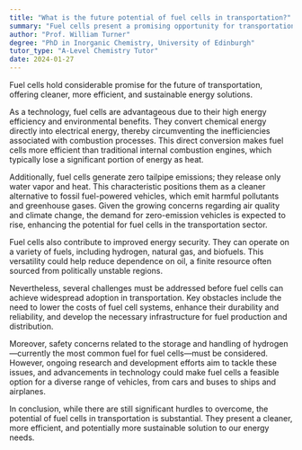 ```yaml
---
title: "What is the future potential of fuel cells in transportation?"
summary: "Fuel cells present a promising opportunity for transportation by providing cleaner, more efficient, and sustainable energy solutions."
author: "Prof. William Turner"
degree: "PhD in Inorganic Chemistry, University of Edinburgh"
tutor_type: "A-Level Chemistry Tutor"
date: 2024-01-27
---
```


Fuel cells hold considerable promise for the future of transportation, offering cleaner, more efficient, and sustainable energy solutions.

As a technology, fuel cells are advantageous due to their high energy efficiency and environmental benefits. They convert chemical energy directly into electrical energy, thereby circumventing the inefficiencies associated with combustion processes. This direct conversion makes fuel cells more efficient than traditional internal combustion engines, which typically lose a significant portion of energy as heat.

Additionally, fuel cells generate zero tailpipe emissions; they release only water vapor and heat. This characteristic positions them as a cleaner alternative to fossil fuel-powered vehicles, which emit harmful pollutants and greenhouse gases. Given the growing concerns regarding air quality and climate change, the demand for zero-emission vehicles is expected to rise, enhancing the potential for fuel cells in the transportation sector.

Fuel cells also contribute to improved energy security. They can operate on a variety of fuels, including hydrogen, natural gas, and biofuels. This versatility could help reduce dependence on oil, a finite resource often sourced from politically unstable regions.

Nevertheless, several challenges must be addressed before fuel cells can achieve widespread adoption in transportation. Key obstacles include the need to lower the costs of fuel cell systems, enhance their durability and reliability, and develop the necessary infrastructure for fuel production and distribution.

Moreover, safety concerns related to the storage and handling of hydrogen—currently the most common fuel for fuel cells—must be considered. However, ongoing research and development efforts aim to tackle these issues, and advancements in technology could make fuel cells a feasible option for a diverse range of vehicles, from cars and buses to ships and airplanes.

In conclusion, while there are still significant hurdles to overcome, the potential of fuel cells in transportation is substantial. They present a cleaner, more efficient, and potentially more sustainable solution to our energy needs.
    